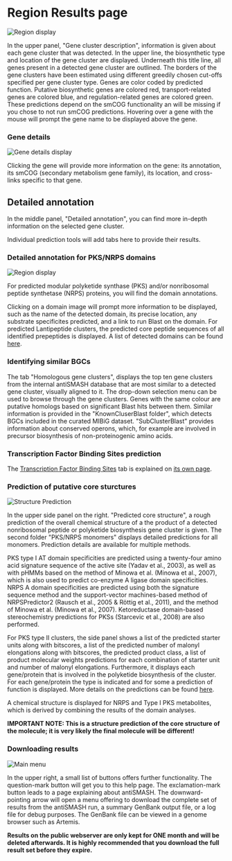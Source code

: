 # Region Results page

![Region display](/img/region_display.jpg)

In the upper panel, "Gene cluster description", information is given about each
gene cluster that was detected. In the upper line, the biosynthetic type and
location of the gene cluster are displayed. Underneath this title line, all
genes present in a detected gene cluster are outlined. The borders of the gene
clusters have been estimated using different greedily chosen cut-offs specified
per gene cluster type.  Genes are color coded by predicted function. Putative
biosynthetic genes are colored red, transport-related genes are colored blue,
and regulation-related genes are colored green. These predictions depend on the
smCOG functionality an will be missing if you chose to not run smCOG
predictions.  Hovering over a gene with the mouse will prompt the gene name to
be displayed above the gene.

### Gene details

![Gene details display](/img/gene_details.jpg)

Clicking the gene will provide more information on
the gene: its annotation, its smCOG (secondary metabolism gene family), its
location, and cross-links specific to that gene.

## Detailed annotation

In the middle panel, "Detailed annotation", you can find more in-depth
information on the selected gene cluster.

Individual prediction tools will add tabs here to provide their results.

### Detailed annotation for PKS/NRPS domains

![Region display](/img/DetailedDomainAnnotation.png)


For predicted modular polyketide
synthase (PKS) and/or nonribosomal peptide synthetase (NRPS) proteins, you will
find the domain annotations.

Clicking on a domain image will prompt more
information to be displayed, such as the name of the detected domain, its
precise location, any substrate specificites predicted, and a link to run Blast
on the domain.  For predicted Lantipeptide clusters, the predicted core peptide
sequences of all identified prepeptides is displayed.
A list of detected domains can be found [here](/modules/nrps_pks_domains.md).

### Identifying similar BGCs

The tab "Homologous gene clusters", displays the top ten gene clusters
from the internal antiSMASH database that are most similar to a detected gene
cluster, visually aligned to it. The drop-down selection menu can be used to
browse through the gene clusters. Genes with the same colour are putative
homologs based on significant Blast hits between them.
Similar information is provided in the "KnownCluserBlast folder", which detects BGCs included in the curated MIBiG dataset.
"SubClusterBlast" provides information about conserved operons, which, for example are involved in precursor biosynthesis of non-proteinogenic amino acids.

### Transcription Factor Binding Sites prediction

The [Transcription Factor Binding Sites](tfbs.md) tab is explained on [its own page](tfbs.md).

### Prediction of putative core sturctures

![Structure Prediction](/img/StructurePrediction.png)

In the upper side panel
on the right. "Predicted core structure", a rough prediction of the overall
chemical structure of a the product of a detected nonribosomal peptide or
polyketide biosynthesis gene cluster is given. The second folder "PKS/NRPS monomers" displays detailed predictions for
all monomers.  Prediction details are available for multiple methods.

PKS type I AT domain specificities are predicted using a twenty-four amino acid signature sequence of the active site (Yadav et al., 2003), as well as with pHMMs based on the method of Minowa et al. (Minowa et al., 2007), which is also used to predict co-enzyme A ligase domain specificities. NRPS A domain specificities are predicted using both the signature sequence method and the support-vector machines-based method of NRPSPredictor2 (Rausch et al., 2005 & Röttig et al., 2011), and the method of Minowa et al. (Minowa et al., 2007).
Ketoreductase domain-based stereochemistry predictions for PKSs (Starcevic et al., 2008) are also performed.

For PKS type II clusters, the side panel shows a list of the predicted starter units along with bitscores, a list of the predicted number of malonyl elongations along with bitscores, the predicted product class, a list of product molecular weights predictions for each combination of starter unit and number of malonyl elongations.
Furthermore, it displays each gene/protein that is involved in the polyketide biosynthesis of the cluster.
For each gene/protein the type is indicated and for some a prediction of function is displayed.
More details on the predictions can be found [here](/modules/t2pks.md).

A chemical structure is displayed for NRPS and Type I PKS metabolites, which is derived by combining the results of the domain analyses.

**IMPORTANT NOTE: This is a structure prediction of the core structure of the molecule; it is very likely the final molecule will be different!**

### Downloading results

![Main menu](/img/download_results.jpg)

In the upper right, a small list of buttons offers further functionality. The
question-mark button will get you to this help page. The exclamation-mark button
leads to a page explaining about antiSMASH. The downward-pointing arrow will
open a menu offering to download the complete set of results from the antiSMASH
run, a summary GenBank output file, or a log file for debug purposes.
The GenBank file can be viewed in a genome browser such as Artemis.

**Results on the public webserver are only kept for ONE month and will be deleted afterwards. It is highly recommended that you download the full result set before they expire.**
